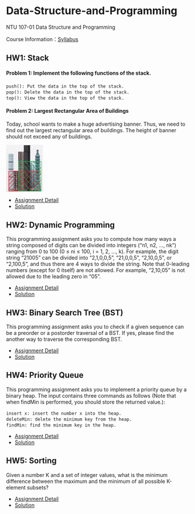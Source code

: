 # Data-Structure-and-Programming

NTU 107-01
Data Structure and Programming

Course Information：[Syllabus](https://nol2.aca.ntu.edu.tw/nol/coursesearch/print_table.php?course_id=901%2031900&class=02&dpt_code=9010&ser_no=22203&semester=107-1&lang=EN)

## HW1: Stack
#### Problem 1: Implement the following functions of the stack.
    push(): Put the data in the top of the stack.
    pop(): Delete the data in the top of the stack.
    top(): View the data in the top of the stack.

#### Problem 2: Largest Rectangular Area of Buildings
Today, school wants to make a huge advertising banner. Thus, we need to find out the largest rectangular area of buildings. The height of banner should not exceed any of buildings.


<img src="https://github.com/hsiehkl/Data-Structure-and-Programming/blob/master/programming_hw1/hw1_q2.png" width = "100"  align=center />

+ [Assignment Detail](https://github.com/hsiehkl/Data-Structure-and-Programming/blob/master/programming_hw1/programming_hw1.pdf)
+ [Solution](https://github.com/hsiehkl/Data-Structure-and-Programming/blob/master/programming_hw1/programming_hw1.py)

## HW2: Dynamic Programming
This programming assignment asks you to compute how many ways a string composed of digits can be divided into integers (“n1, n2, ..., nk”) ranging from 0 to 100 (0 ≤ ni ≤ 100, i = 1, 2, ..., k). For example, the digit string “21005” can be divided into “2,1,0,0,5”, “21,0,0,5”, “2,10,0,5”, or “2,100,5”, and thus there are 4 ways to divide the string. Note that 0-leading numbers (except for 0 itself) are not allowed. For example, “2,10,05” is not allowed due to the leading zero in “05”.

+ [Assignment Detail](https://github.com/hsiehkl/Data-Structure-and-Programming/blob/master/programming_hw2/programming_hw2.pdf)
+ [Solution](https://github.com/hsiehkl/Data-Structure-and-Programming/blob/master/programming_hw2/programming_hw2.py)

## HW3: Binary Search Tree (BST)
This programming assignment asks you to check if a given sequence can be a preorder or a postorder traversal of a BST. If yes, please find the another way to traverse the corresponding BST.

+ [Assignment Detail](https://github.com/hsiehkl/Data-Structure-and-Programming/blob/master/programming_hw3/PA3.pdf)
+ [Solution](https://github.com/hsiehkl/Data-Structure-and-Programming/blob/master/programming_hw3/programming_hw3.py)

## HW4: Priority Queue
This programming assignment asks you to implement a priority queue by a binary heap. The input contains three commands as follows (Note that when findMin is performed, you should store the returned value.):
    
    insert x: insert the number x into the heap.
    deleteMin: delete the minimum key from the heap. 
    findMin: find the minimum key in the heap.

+ [Assignment Detail](https://github.com/hsiehkl/Data-Structure-and-Programming/blob/master/programming_hw4/programming_hw4.pdf)
+ [Solution](https://github.com/hsiehkl/Data-Structure-and-Programming/blob/master/programming_hw4/programming_hw4.py)

## HW5: Sorting
Given a number K and a set of integer values, what is the minimum difference between the maximum and the minimum of all possible K-element subsets?

+ [Assignment Detail](https://github.com/hsiehkl/Data-Structure-and-Programming/blob/master/programming_hw5/PA5.pdf)
+ [Solution](https://github.com/hsiehkl/Data-Structure-and-Programming/blob/master/programming_hw5/programming_hw5.py)
